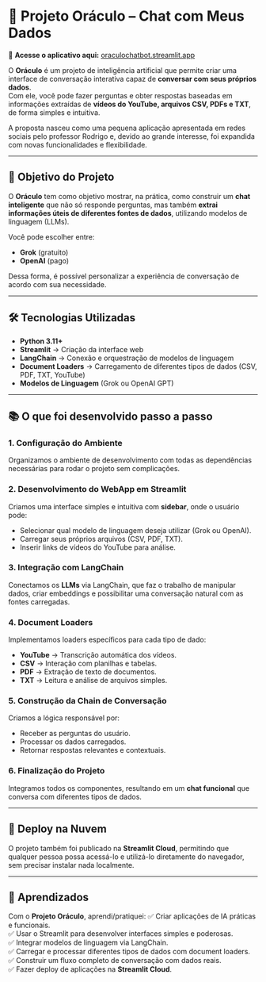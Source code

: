 # 📖 Projeto Oráculo – Chat com Meus Dados  

🔗 **Acesse o aplicativo aqui:** [oraculochatbot.streamlit.app](https://oraculochatbot.streamlit.app/)  

O **Oráculo** é um projeto de inteligência artificial que permite criar uma interface de conversação interativa capaz de **conversar com seus próprios dados**.  
Com ele, você pode fazer perguntas e obter respostas baseadas em informações extraídas de **vídeos do YouTube, arquivos CSV, PDFs e TXT**, de forma simples e intuitiva.  

A proposta nasceu como uma pequena aplicação apresentada em redes sociais pelo professor Rodrigo e, devido ao grande interesse, foi expandida com novas funcionalidades e flexibilidade.  

---

## 🎯 Objetivo do Projeto

O **Oráculo** tem como objetivo mostrar, na prática, como construir um **chat inteligente** que não só responde perguntas, mas também **extrai informações úteis de diferentes fontes de dados**, utilizando modelos de linguagem (LLMs).  

Você pode escolher entre:  
- **Grok** (gratuito)  
- **OpenAI** (pago)  

Dessa forma, é possível personalizar a experiência de conversação de acordo com sua necessidade.  

---

## 🛠️ Tecnologias Utilizadas

- **Python 3.11+**  
- **Streamlit** → Criação da interface web  
- **LangChain** → Conexão e orquestração de modelos de linguagem  
- **Document Loaders** → Carregamento de diferentes tipos de dados (CSV, PDF, TXT, YouTube)  
- **Modelos de Linguagem** (Grok ou OpenAI GPT)  

---

## 📚 O que foi desenvolvido passo a passo

### 1. Configuração do Ambiente  
Organizamos o ambiente de desenvolvimento com todas as dependências necessárias para rodar o projeto sem complicações.  

### 2. Desenvolvimento do WebApp em Streamlit  
Criamos uma interface simples e intuitiva com **sidebar**, onde o usuário pode:  
- Selecionar qual modelo de linguagem deseja utilizar (Grok ou OpenAI).  
- Carregar seus próprios arquivos (CSV, PDF, TXT).  
- Inserir links de vídeos do YouTube para análise.  

### 3. Integração com LangChain  
Conectamos os **LLMs** via LangChain, que faz o trabalho de manipular dados, criar embeddings e possibilitar uma conversação natural com as fontes carregadas.  

### 4. Document Loaders  
Implementamos loaders específicos para cada tipo de dado:  
- **YouTube** → Transcrição automática dos vídeos.  
- **CSV** → Interação com planilhas e tabelas.  
- **PDF** → Extração de texto de documentos.  
- **TXT** → Leitura e análise de arquivos simples.  

### 5. Construção da Chain de Conversação  
Criamos a lógica responsável por:  
- Receber as perguntas do usuário.  
- Processar os dados carregados.  
- Retornar respostas relevantes e contextuais.  

### 6. Finalização do Projeto  
Integramos todos os componentes, resultando em um **chat funcional** que conversa com diferentes tipos de dados.  

---

## 🚀 Deploy na Nuvem  
O projeto também foi publicado na **Streamlit Cloud**, permitindo que qualquer pessoa possa acessá-lo e utilizá-lo diretamente do navegador, sem precisar instalar nada localmente.  

---

## 🌟 Aprendizados

Com o **Projeto Oráculo**, aprendi/pratiquei:
✅ Criar aplicações de IA práticas e funcionais.  
✅ Usar o Streamlit para desenvolver interfaces simples e poderosas.  
✅ Integrar modelos de linguagem via LangChain.  
✅ Carregar e processar diferentes tipos de dados com document loaders.  
✅ Construir um fluxo completo de conversação com dados reais.  
✅ Fazer deploy de aplicações na **Streamlit Cloud**.  
